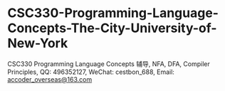 # CSC330-Programming-Language-Concepts-The-City-University-of-New-York
CSC330 Programming Language Concepts 辅导, NFA, DFA, Compiler Principles, QQ: 496352127, WeChat: cestbon_688, Email: accoder_overseas@163.com
